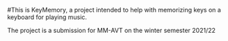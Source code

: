 #This is KeyMemory, a project intended to help with memorizing keys on a keyboard for playing music.

The project is a submission for MM-AVT on the winter semester 2021/22